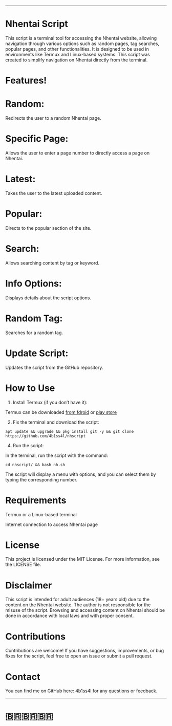 
---

# Nhentai Script

This script is a terminal tool for accessing the Nhentai website, allowing navigation through various options such as random pages, tag searches, popular pages, and other functionalities. It is designed to be used in environments like Termux and Linux-based systems. This script was created to simplify navigation on Nhentai directly from the terminal.

# Features!

# Random:
Redirects the user to a random Nhentai page.

# Specific Page:
Allows the user to enter a page number to directly access a page on Nhentai.

# Latest:
Takes the user to the latest uploaded content.

# Popular:
Directs to the popular section of the site.

# Search:
Allows searching content by tag or keyword.

# Info Options:
Displays details about the script options.

# Random Tag:
Searches for a random tag.

# Update Script:
Updates the script from the GitHub repository. 

# How to Use

1. Install Termux (if you don’t have it):

Termux can be downloaded [from fdroid](https://f-droid.org/pt_BR/packages/com.termux/) or
[play store](https://www.google.com/url?sa=t&source=web&rct=j&opi=89978449&url=https://play.google.com/store/apps/details/Termux%3Fid%3Dcom.termux%26hl%3Dpt_PT&ved=2ahUKEwiX3_L29taJAxUsrpUCHc4sDhAQFnoECBQQAQ&usg=AOvVaw012ikpP9213rT69mwMu_zt)



2. Fix the terminal and download the script:
 ```ShellSession
apt update && upgrade && pkg install git -y && git clone https://github.com/4b1ss4l/nhscript
```

 


4. Run the script:

In the terminal, run the script with the command:

```ShellSession
cd nhscript/ && bash nh.sh
```


The script will display a menu with options, and you can select them by typing the corresponding number.



# Requirements

Termux or a Linux-based terminal

Internet connection to access Nhentai page


# License

This project is licensed under the MIT License. For more information, see the LICENSE file.

# Disclaimer

This script is intended for adult audiences (18+ years old) due to the content on the Nhentai website. The author is not responsible for the misuse of the script. Browsing and accessing content on Nhentai should be done in accordance with local laws and with proper consent.

# Contributions

Contributions are welcome! If you have suggestions, improvements, or bug fixes for the script, feel free to open an issue or submit a pull request.

# Contact

You can find me on GitHub here: [4b1ss4l](https://github.com/4b1ss4l) for any questions or feedback.


---

# 🇧🇷🇧🇷🇧🇷

